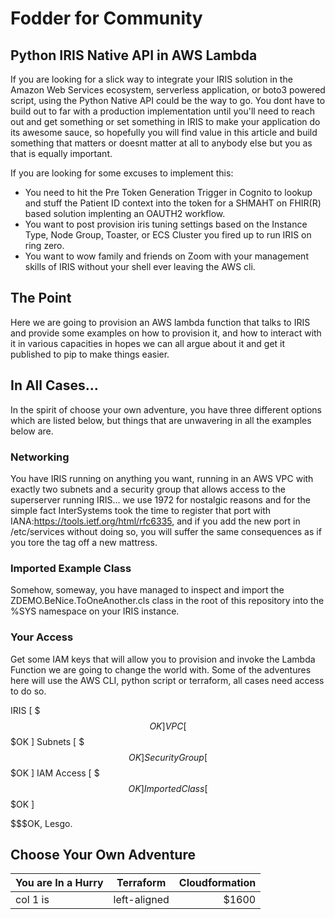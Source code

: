 # Fodder for Community

## Python IRIS Native API in AWS Lambda

If you are looking for a slick way to integrate your IRIS solution in the Amazon Web Services ecosystem, serverless application, or boto3 powered script, using the Python Native API could be the way to go.  You dont have to build out to far with a production implementation until you'll need to reach out and get something or set something in IRIS to make your application do its awesome sauce, so hopefully you will find value in this article and build something that matters or doesnt matter at all to anybody else but you as that is equally important.

If you are looking for some excuses to implement this:

* You need to hit the Pre Token Generation Trigger in Cognito to lookup and stuff the Patient ID context into the token for a SHMAHT on FHIR(R) based solution implenting an OAUTH2 workflow.
* You want to post provision iris tuning settings based on the Instance Type, Node Group, Toaster, or ECS Cluster you fired up to run IRIS on ring zero.
* You want to wow family and friends on Zoom with your management skills of IRIS without your shell ever leaving the AWS cli.

## The Point

Here we are going to provision an AWS lambda function that talks to IRIS and provide some examples on how to provision it, and how to interact with it in various capacities in hopes we can all argue about it and get it published to pip to make things easier.

## In All Cases... 

In the spirit of choose your own adventure, you have three different options which are listed below, but things that are unwavering in all the examples below are.

### Networking

You have IRIS running on anything you want, running in an AWS VPC with exactly two subnets and a security group that allows access to the superserver running IRIS... we use 1972 for nostalgic reasons and for the simple fact InterSystems took the time to register that port with IANA:https://tools.ietf.org/html/rfc6335, and if you add the new port in /etc/services without doing so, you will suffer the same consequences as if you tore the tag off a new mattress.


### Imported Example Class

Somehow, someway, you have managed to inspect and import the ZDEMO.BeNice.ToOneAnother.cls class in the root of this repository into the %SYS namespace on your IRIS instance.

### Your Access

Get some IAM keys that will allow you to provision and invoke the Lambda Function we are going to change the world with.  Some of the adventures here will use the AWS CLI, python script or terraform, all cases need access to do so.


IRIS [ $$$OK ]
VPC  [ $$$OK ]
Subnets [ $$$OK ]
Security Group [ $$$OK ]
IAM Access [ $$$OK ]
Imported Class [ $$$OK ]

$$$OK, Lesgo.

## Choose Your Own Adventure

| You are In a Hurry   |      Terraform      |  Cloudformation |
|----------|:-------------:|------:|
| col 1 is |  left-aligned | $1600 |